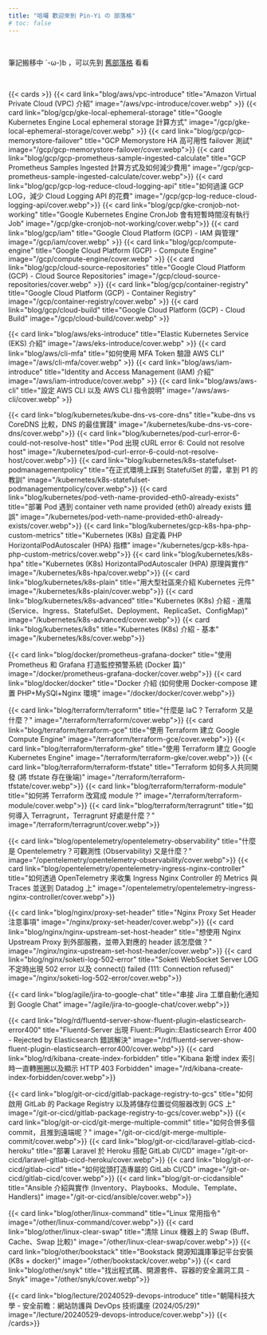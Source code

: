 ```yaml
---
title: "哈囉 歡迎來到 Pin-Yi の 部落格"
# toc: false
---
```


<br>

筆記搬移中 ´-ω-)b ，可以先到 [舊部落格](https://blog.pin-yi.me) 看看

<br>

{{< cards >}}
{{< card link="blog/aws/vpc-introduce" title="Amazon Virtual Private Cloud (VPC) 介紹" image="/aws/vpc-introduce/cover.webp" >}}
{{< card link="blog/gcp/gke-local-ephemeral-storage" title="Google Kubernetes Engine Local ephemeral storage 計算方式" image="/gcp/gke-local-ephemeral-storage/cover.webp" >}}
{{< card link="blog/gcp/gcp-memorystore-failover" title="GCP Memorystore HA 高可用性 failover 測試" image="/gcp/gcp-memorystore-failover/cover.webp">}}
{{< card link="blog/gcp/gcp-prometheus-sample-ingested-calculate" title="GCP Prometheus Samples Ingested 計算方式及如何減少費用" image="/gcp/gcp-prometheus-sample-ingested-calculate/cover.webp">}}
{{< card link="blog/gcp/gcp-log-reduce-cloud-logging-api" title="如何過濾 GCP LOG，減少 Cloud Logging API 的花費" image="/gcp/gcp-log-reduce-cloud-logging-api/cover.webp">}}
{{< card link="blog/gcp/gke-cronjob-not-working" title="Google Kubernetes Engine CronJob 會有短暫時間沒有執行 Job" image="/gcp/gke-cronjob-not-working/cover.webp">}}
{{< card link="blog/gcp/iam" title="Google Cloud Platform (GCP) - IAM 與管理" image="/gcp/iam/cover.webp" >}}
{{< card link="blog/gcp/compute-engine" title="Google Cloud Platform (GCP) - Compute Engine" image="/gcp/compute-engine/cover.webp" >}}
{{< card link="blog/gcp/cloud-source-repositories" title="Google Cloud Platform (GCP) - Cloud Source Repositories" image="/gcp/cloud-source-repositories/cover.webp" >}}
{{< card link="blog/gcp/container-registry" title="Google Cloud Platform (GCP) - Container Registry" image="/gcp/container-registry/cover.webp" >}}
{{< card link="blog/gcp/cloud-build" title="Google Cloud Platform (GCP) - Cloud Build" image="/gcp/cloud-build/cover.webp" >}}

{{< card link="blog/aws/eks-introduce" title="Elastic Kubernetes Service (EKS) 介紹" image="/aws/eks-introduce/cover.webp" >}}
{{< card link="blog/aws/cli-mfa" title="如何使用 MFA Token 驗證 AWS CLI" image="/aws/cli-mfa/cover.webp" >}}
{{< card link="blog/aws/iam-introduce" title="Identity and Access Management (IAM) 介紹" image="/aws/iam-introduce/cover.webp" >}}
{{< card link="blog/aws/aws-cli" title="設定 AWS CLI 以及 AWS CLI 指令說明" image="/aws/aws-cli/cover.webp" >}}

{{< card link="blog/kubernetes/kube-dns-vs-core-dns" title="kube-dns vs CoreDNS 比較，DNS 的最佳實踐" image="/kubernetes/kube-dns-vs-core-dns/cover.webp">}}
{{< card link="blog/kubernetes/pod-curl-error-6-could-not-resolve-host" title="Pod 出現 cURL error 6: Could not resolve host" image="/kubernetes/pod-curl-error-6-could-not-resolve-host/cover.webp">}}
{{< card link="blog/kubernetes/k8s-statefulset-podmanagementpolicy" title="在正式環境上踩到 StatefulSet 的雷，拿到 P1 的教訓" image="/kubernetes/k8s-statefulset-podmanagementpolicy/cover.webp">}}
{{< card link="blog/kubernetes/pod-veth-name-provided-eth0-already-exists" title="部署 Pod 遇到 container veth name provided (eth0) already exists 錯誤" image="/kubernetes/pod-veth-name-provided-eth0-already-exists/cover.webp">}}
{{< card link="blog/kubernetes/gcp-k8s-hpa-php-custom-metrics" title="Kubernetes (K8s) 自定義 PHP HorizontalPodAutoscaler (HPA) 指標" image="/kubernetes/gcp-k8s-hpa-php-custom-metrics/cover.webp">}}
{{< card link="blog/kubernetes/k8s-hpa" title="Kubernetes (K8s) HorizontalPodAutoscaler (HPA) 原理與實作" image="/kubernetes/k8s-hpa/cover.webp">}}
{{< card link="blog/kubernetes/k8s-plain" title="用大型社區來介紹 Kubernetes 元件" image="/kubernetes/k8s-plain/cover.webp">}}
{{< card link="blog/kubernetes/k8s-advanced" title="Kubernetes (K8s) 介紹 - 進階 (Service、Ingress、StatefulSet、Deployment、ReplicaSet、ConfigMap)" image="/kubernetes/k8s-advanced/cover.webp">}}
{{< card link="blog/kubernetes/k8s" title="Kubernetes (K8s) 介紹 - 基本" image="/kubernetes/k8s/cover.webp">}}

{{< card link="blog/docker/prometheus-grafana-docker" title="使用 Prometheus 和 Grafana 打造監控預警系統 (Docker 篇)" image="/docker/prometheus-grafana-docker/cover.webp">}}
{{< card link="blog/docker/docker" title="Docker 介紹 (如何使用 Docker-compose 建置 PHP+MySQl+Nginx 環境" image="/docker/docker/cover.webp">}}

{{< card link="blog/terraform/terraform" title="什麼是 IaC ? Terraform 又是什麼？" image="/terraform/terraform/cover.webp">}}
{{< card link="blog/terraform/terraform-gce" title="使用 Terraform 建立 Google Compute Engine" image="/terraform/terraform-gce/cover.webp">}}
{{< card link="blog/terraform/terraform-gke" title="使用 Terraform 建立 Google Kubernetes Engine" image="/terraform/terraform-gke/cover.webp">}}
{{< card link="blog/terraform/terraform-tfstate" title="Terraform 如何多人共同開發 (將 tfstate 存在後端)" image="/terraform/terraform-tfstate/cover.webp">}}
{{< card link="blog/terraform/terraform-module" title="如何將 Terraform 改寫成 module ?" image="/terraform/terraform-module/cover.webp">}}
{{< card link="blog/terraform/terragrunt" title="如何導入 Terragrunt，Terragrunt 好處是什麼？" image="/terraform/terragrunt/cover.webp">}}

{{< card link="blog/opentelemetry/opentelemetry-observability" title="什麼是 Opentelemetry？可觀測性 (Observability) 又是什麼？" image="/opentelemetry/opentelemetry-observability/cover.webp">}}
{{< card link="blog/opentelemetry/opentelemetry-ingress-nginx-controller" title="如何透過 OpenTelemetry 來收集 Ingress Nginx Controller 的 Metrics 與 Traces 並送到 Datadog 上" image="/opentelemetry/opentelemetry-ingress-nginx-controller/cover.webp">}}

{{< card link="blog/nginx/proxy-set-header" title="Nginx Proxy Set Header 注意事項" image="/nginx/proxy-set-header/cover.webp">}}
{{< card link="blog/nginx/nginx-upstream-set-host-header" title="想使用 Nginx Upstream Proxy 到外部服務，並帶入對應的 header 該怎麼做？" image="/nginx/nginx-upstream-set-host-header/cover.webp">}}
{{< card link="blog/nginx/soketi-log-502-error" title="Soketi WebSocket Server LOG 不定時出現 502 error 以及 connect() failed (111: Connection refused)" image="/nginx/soketi-log-502-error/cover.webp">}}

{{< card link="blog/agile/jira-to-google-chat" title="串接 Jira 工單自動化通知到 Google Chat" image="/agile/jira-to-google-chat/cover.webp">}}

{{< card link="blog/rd/fluentd-server-show-fluent-plugin-elasticsearch-error400" title="Fluentd-Server 出現 Fluent::Plugin::Elasticsearch Error 400 - Rejected by Elasticsearch 錯誤解決" image="/rd/fluentd-server-show-fluent-plugin-elasticsearch-error400/cover.webp">}}
{{< card link="blog/rd/kibana-create-index-forbidden" title="Kibana 新增 index 索引時一直轉圈圈以及顯示 HTTP 403 Forbidden" image="/rd/kibana-create-index-forbidden/cover.webp">}}

{{< card link="blog/git-or-cicd/gitlab-package-registry-to-gcs" title="如何啟用 GitLab 的 Package Registry 以及將儲存位置從伺服器改到 GCS 上" image="/git-or-cicd/gitlab-package-registry-to-gcs/cover.webp">}}
{{< card link="blog/git-or-cicd/git-merge-multiple-commit" title="如何合併多個 commit，且推到遠端呢？" image="/git-or-cicd/git-merge-multiple-commit/cover.webp">}}
{{< card link="blog/git-or-cicd/laravel-gitlab-cicd-heroku" title="部署 Laravel 於 Heroku 搭配 GitLab CI/CD" image="/git-or-cicd/laravel-gitlab-cicd-heroku/cover.webp">}}
{{< card link="blog/git-or-cicd/gitlab-cicd" title="如何從頭打造專屬的 GitLab CI/CD" image="/git-or-cicd/gitlab-cicd/cover.webp">}}
{{< card link="blog/git-or-cicdansible" title="Ansible 介紹與實作 (Inventory、Playbooks、Module、Template、Handlers)" image="/git-or-cicd/ansible/cover.webp">}}

{{< card link="blog/other/linux-command" title="Linux 常用指令" image="/other/linux-command/cover.webp">}}
{{< card link="blog/other/linux-clear-swap" title="清除 Linux 機器上的 Swap (Buff、Cache、Swap 比較)" image="/other/linux-clear-swap/cover.webp">}}
{{< card link="blog/other/bookstack" title="Bookstack 開源知識庫筆記平台安裝 (K8s + docker)" image="/other/bookstack/cover.webp">}}
{{< card link="blog/other/snyk" title="找出程式碼、開源套件、容器的安全漏洞工具 - Snyk" image="/other/snyk/cover.webp">}}

{{< card link="blog/lecture/20240529-devops-introduce" title="朝陽科技大學 - 安全前瞻：網站防護與 DevOps 技術講座 (2024/05/29)" image="/lecture/20240529-devops-introduce/cover.webp">}}
{{< /cards>}}
